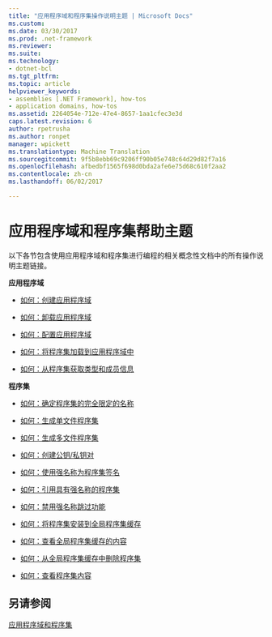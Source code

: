 ```yaml
---
title: "应用程序域和程序集操作说明主题 | Microsoft Docs"
ms.custom: 
ms.date: 03/30/2017
ms.prod: .net-framework
ms.reviewer: 
ms.suite: 
ms.technology:
- dotnet-bcl
ms.tgt_pltfrm: 
ms.topic: article
helpviewer_keywords:
- assemblies [.NET Framework], how-tos
- application domains, how-tos
ms.assetid: 2264054e-712e-47e4-8657-1aa1cfec3e3d
caps.latest.revision: 6
author: rpetrusha
ms.author: ronpet
manager: wpickett
ms.translationtype: Machine Translation
ms.sourcegitcommit: 9f5b8ebb69c9206ff90b05e748c64d29d82f7a16
ms.openlocfilehash: afbedbf1565f698d0bda2afe6e75d68c610f2aa2
ms.contentlocale: zh-cn
ms.lasthandoff: 06/02/2017

---
```

# <a name="application-domains-and-assemblies-how-to-topics"></a>应用程序域和程序集帮助主题
以下各节包含使用应用程序域和程序集进行编程的相关概念性文档中的所有操作说明主题链接。  
  
 **应用程序域**  
  
-   [如何：创建应用程序域](../../../docs/framework/app-domains/how-to-create-an-application-domain.md)  
  
-   [如何：卸载应用程序域](../../../docs/framework/app-domains/how-to-unload-an-application-domain.md)  
  
-   [如何：配置应用程序域](../../../docs/framework/app-domains/how-to-configure-an-application-domain.md)  
  
-   [如何：将程序集加载到应用程序域中](../../../docs/framework/app-domains/how-to-load-assemblies-into-an-application-domain.md)  
  
-   [如何：从程序集获取类型和成员信息](../../../docs/framework/app-domains/how-to-obtain-type-and-member-information-from-an-assembly.md)  
  
 **程序集**  
  
-   [如何：确定程序集的完全限定的名称](../../../docs/framework/app-domains/how-to-determine-assembly-fully-qualified-name.md)  
  
-   [如何：生成单文件程序集](../../../docs/framework/app-domains/how-to-build-a-single-file-assembly.md)  
  
-   [如何：生成多文件程序集](../../../docs/framework/app-domains/how-to-build-a-multifile-assembly.md)  
  
-   [如何：创建公钥/私钥对](../../../docs/framework/app-domains/how-to-create-a-public-private-key-pair.md)  
  
-   [如何：使用强名称为程序集签名](../../../docs/framework/app-domains/how-to-sign-an-assembly-with-a-strong-name.md)  
  
-   [如何：引用具有强名称的程序集](../../../docs/framework/app-domains/how-to-reference-a-strong-named-assembly.md)  
  
-   [如何：禁用强名称跳过功能](../../../docs/framework/app-domains/how-to-disable-the-strong-name-bypass-feature.md)  
  
-   [如何：将程序集安装到全局程序集缓存](../../../docs/framework/app-domains/how-to-install-an-assembly-into-the-gac.md)  
  
-   [如何：查看全局程序集缓存的内容](../../../docs/framework/app-domains/how-to-view-the-contents-of-the-gac.md)  
  
-   [如何：从全局程序集缓存中删除程序集](../../../docs/framework/app-domains/how-to-remove-an-assembly-from-the-gac.md)  
  
-   [如何：查看程序集内容](../../../docs/framework/app-domains/how-to-view-assembly-contents.md)  
  
## <a name="see-also"></a>另请参阅  
 [应用程序域和程序集](../../../docs/framework/app-domains/index.md)

